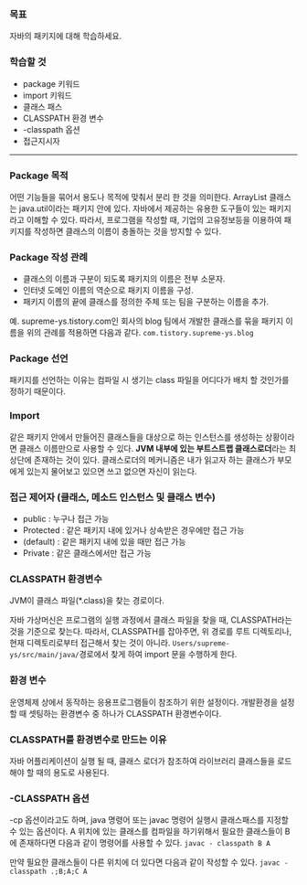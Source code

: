 ### 목표

자바의 패키지에 대해 학습하세요.

### 학습할 것

- package 키워드
- import 키워드
- 클래스 패스
- CLASSPATH 환경 변수
- -classpath 옵션
- 접근지시자

------

### Package 목적

어떤 기능들을 묶어서 용도나 목적에 맞춰서 분리 한 것을 의미한다. ArrayList 클래스는 java.util이라는 패키지 안에 있다. 자바에서 제공하는 유용한 도구들이 있는 패키지라고 이해할 수 있다. 따라서, 프로그램을 작성할 때, 기업의 고유정보등을 이용하여 패키지를 작성하면 클래스의 이름이 충돌하는 것을 방지할 수 있다.

### Package 작성 관례

- 클래스의 이름과 구분이 되도록 패키지의 이름은 전부 소문자.
- 인터넷 도메인 이름의 역순으로 패키지 이름을 구성. 
- 패키지 이름의 끝에 클래스를 정의한 주체 또는 팀을 구분하는 이름을 추가.

예. supreme-ys.tistory.com인 회사의 blog 팀에서 개발한 클래스를 묶을 패키지 이름을 위의 관례를 적용하면 다음과 같다. ```com.tistory.supreme-ys.blog``` 

### Package 선언

패키지를 선언하는 이유는 컴파일 시 생기는 class 파일을 어디다가 배치 할 것인가를 정하기 때문이다. 

### Import 

같은 패키지 안에서 만들어진 클래스들을 대상으로 하는 인스턴스를 생성하는 상황이라면 클래스 이름만으로 사용할 수 있다.  **JVM 내부에 있는 부트스트랩 클래스로더**라는 최상단에 존재하는 것이 있다. 클래스로더의 메커니즘은 내가 읽고자 하는 클래스가 부모에게 있는지 물어보고 있으면 쓰고 없으면 자신이 읽는다. 

### 접근 제어자 (클래스, 메소드 인스턴스 및 클래스 변수)

- public : 누구나 접근 가능
- Protected : 같은 패키지 내에 있거나 상속받은 경우에만 접근 가능
- (default) : 같은 패키지 내에 있을 때만 접근 가능
- Private : 같은 클래스에서만 접근 가능

### CLASSPATH 환경변수

JVM이 클래스 파일(*.class)을 찾는 경로이다.

자바 가상머신은 프로그램의 실행 과정에서 클래스 파일을 찾을 때, CLASSPATH라는 것을 기준으로 찾는다. 따라서, CLASSPATH를 잡아주면, 위 경로를 루트 디렉토리나, 현재 디렉토리로부터 접근해서 찾는 것이 아니라. ```Users/supreme-ys/src/main/java/```경로에서 찾게 하여 import 문을 수행하게 한다.

### 환경 변수

운영체제 상에서 동작하는 응용프로그램들이 참조하기 위한 설정이다. 개발환경을 설정할 때 셋팅하는 환경변수 중 하나가 CLASSPATH 환경변수이다.

### CLASSPATH를 환경변수로 만드는 이유

자바 어플리케이션이 실행 될 때, 클래스 로더가 참조하여 라이브러리 클래스들을 로드해야 할 때의 용도로 사용된다.

### -CLASSPATH 옵션

-cp 옵션이라고도 하며, java 명령어 또는 javac 명령어 실행시 클래스패스를 지정할 수 있는 옵션이다. A 위치에 있는 클래스를 컴파일을 하기위해서 필요한 클래스들이 B 에 존재하다면 다음과 같이 명령어를 사용할 수 있다. ```javac - classpath B A```

만약 필요한 클래스들이 다른 위치에 더 있다면 다음과 같이 작성할 수 있다. ```javac -classpath .;B;A;C A```





